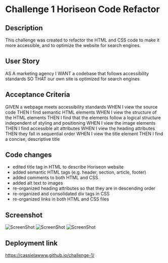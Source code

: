 # Challenge 1 Horiseon Code Refactor
## Description
This challenge was created to refactor the HTML and CSS code to make it more accessible, and to optimize the website for search engines.
## User Story
AS A marketing agency
I WANT a codebase that follows accessibility standards
SO THAT our own site is optimized for search engines
## Acceptance Criteria
GIVEN a webpage meets accessibility standards
WHEN I view the source code
THEN I find semantic HTML elements
WHEN I view the structure of the HTML elements
THEN I find that the elements follow a logical structure independent of styling and positioning
WHEN I view the image elements
THEN I find accessible alt attributes
WHEN I view the heading attributes
THEN they fall in sequential order
WHEN I view the title element
THEN I find a concise, descriptive title
## Code changes
- edited title tag in HTML to describe Horiseon website
- added semantic HTML tags (e.g. header, section, article, footer)
- added comments to both HTML and CSS
- added alt text to images
- re-organized heading attributes so that they are in descending order
- re-organized and consolidated div tags in CSS
- re-organized links in both HTML and CSS files

## Screenshot
![ScreenShot](https://user-images.githubusercontent.com/48407721/207529131-b13b4936-c40c-42fc-be27-70b33d93e2bb.PNG)
![ScreenShot](https://user-images.githubusercontent.com/48407721/207529137-515b1ba7-ca64-4811-8ad7-3cc87b54d023.PNG)
![ScreenShot](https://user-images.githubusercontent.com/48407721/207530190-17b9501e-15fe-4949-9618-ac3932adff23.PNG)

## Deployment link
https://cassielawww.github.io/challenge-1/ 
